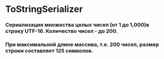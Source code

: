 # ToStringSerializer
### Сериализация  множества целых чисел (от 1 до 1,000)в строку UTF-16. Количество чисел - до 200.
### При максимальной длине массива, т.е. 200 чисел, размер строки составляет 125 символов.
